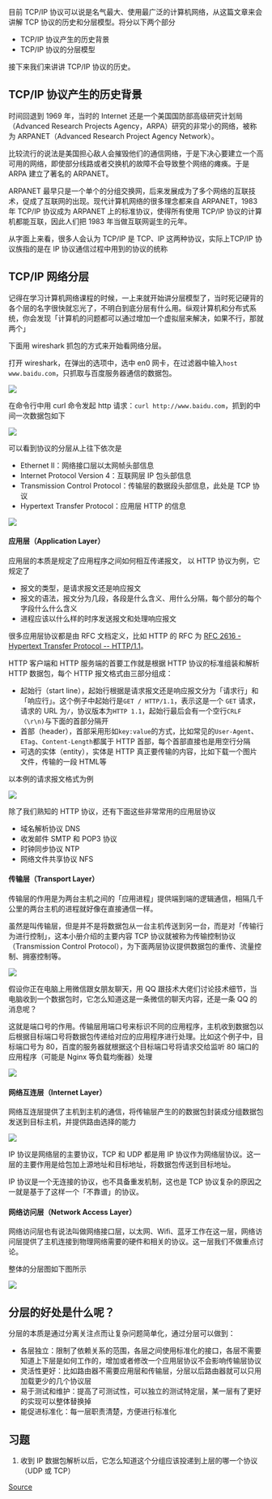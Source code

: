 

目前 TCP/IP 协议可以说是名气最大、使用最广泛的计算机网络，从这篇文章来会讲解 TCP 协议的历史和分层模型。将分以下两个部分

*   TCP/IP 协议产生的历史背景
*   TCP/IP 协议的分层模型

接下来我们来讲讲 TCP/IP 协议的历史。

TCP/IP 协议产生的历史背景
----------------

时间回退到 1969 年，当时的 Internet 还是一个美国国防部高级研究计划局（Advanced Research Projects Agency，ARPA）研究的非常小的网络，被称为 ARPANET（Advanced Research Project Agency Network）。

比较流行的说法是美国担心敌人会摧毁他们的通信网络，于是下决心要建立一个高可用的网络，即使部分线路或者交换机的故障不会导致整个网络的瘫痪。于是 ARPA 建立了著名的 ARPANET。

ARPANET 最早只是一个单个的分组交换网，后来发展成为了多个网络的互联技术，促成了互联网的出现。现代计算机网络的很多理念都来自 ARPANET，1983 年 TCP/IP 协议成为 ARPANET 上的标准协议，使得所有使用 TCP/IP 协议的计算机都能互联，因此人们把 1983 年当做互联网诞生的元年。

从字面上来看，很多人会认为 TCP/IP 是 TCP、IP 这两种协议，实际上TCP/IP 协议族指的是在 IP 协议通信过程中用到的协议的统称

TCP/IP 网络分层
-----------

记得在学习计算机网络课程的时候，一上来就开始讲分层模型了，当时死记硬背的各个层的名字很快就忘光了，不明白到底分层有什么用。纵观计算机和分布式系统，你会发现「计算机的问题都可以通过增加一个虚拟层来解决，如果不行，那就两个」

下面用 wireshark 抓包的方式来开始看网络分层。

打开 wireshark，在弹出的选项中，选中 en0 网卡，在过滤器中输入`host www.baidu.com`，只抓取与百度服务器通信的数据包。

![](https://user-gold-cdn.xitu.io/2019/5/20/16ad5181c0a6eb2c)

在命令行中用 curl 命令发起 http 请求：`curl http://www.baidu.com`，抓到的中间一次数据包如下

![](https://user-gold-cdn.xitu.io/2019/5/20/16ad5181cb911e12)

可以看到协议的分层从上往下依次是

*   Ethernet II：网络接口层以太网帧头部信息
*   Internet Protocol Version 4：互联网层 IP 包头部信息
*   Transmission Control Protocol：传输层的数据段头部信息，此处是 TCP 协议
*   Hypertext Transfer Protocol：应用层 HTTP 的信息

![](https://user-gold-cdn.xitu.io/2019/10/11/16dbb2fbdaebd148)

#### 应用层（Application Layer）

应用层的本质是规定了应用程序之间如何相互传递报文， 以 HTTP 协议为例，它规定了

*   报文的类型，是请求报文还是响应报文
*   报文的语法，报文分为几段，各段是什么含义、用什么分隔，每个部分的每个字段什么什么含义
*   进程应该以什么样的时序发送报文和处理响应报文

很多应用层协议都是由 RFC 文档定义，比如 HTTP 的 RFC 为 [RFC 2616 - Hypertext Transfer Protocol -- HTTP/1.1](https://tools.ietf.org/html/rfc2616)。

HTTP 客户端和 HTTP 服务端的首要工作就是根据 HTTP 协议的标准组装和解析 HTTP 数据包，每个 HTTP 报文格式由三部分组成：

*   起始行（start line），起始行根据是请求报文还是响应报文分为「请求行」和「响应行」。这个例子中起始行是`GET / HTTP/1.1`，表示这是一个 `GET` 请求，请求的 URL 为`/`，协议版本为`HTTP 1.1`，起始行最后会有一个空行`CRLF（\r\n)`与下面的首部分隔开
*   首部（header），首部采用形如`key:value`的方式，比如常见的`User-Agent`、`ETag`、`Content-Length`都属于 HTTP 首部，每个首部直接也是用空行分隔
*   可选的实体（entity），实体是 HTTP 真正要传输的内容，比如下载一个图片文件，传输的一段 HTML等

以本例的请求报文格式为例

![](https://user-gold-cdn.xitu.io/2019/5/20/16ad5181c634aed0)

除了我们熟知的 HTTP 协议，还有下面这些非常常用的应用层协议

*   域名解析协议 DNS
*   收发邮件 SMTP 和 POP3 协议
*   时钟同步协议 NTP
*   网络文件共享协议 NFS

#### 传输层（Transport Layer）

传输层的作用是为两台主机之间的「应用进程」提供端到端的逻辑通信，相隔几千公里的两台主机的进程就好像在直接通信一样。

虽然是叫传输层，但是并不是将数据包从一台主机传送到另一台，而是对「传输行为进行控制」，这本小册介绍的主要内容 TCP 协议就被称为传输控制协议（Transmission Control Protocol），为下面两层协议提供数据包的重传、流量控制、拥塞控制等。

![](https://user-gold-cdn.xitu.io/2019/5/20/16ad5181c55abf06)

假设你正在电脑上用微信跟女朋友聊天，用 QQ 跟技术大佬们讨论技术细节，当电脑收到一个数据包时，它怎么知道这是一条微信的聊天内容，还是一条 QQ 的消息呢？

这就是端口号的作用。传输层用端口号来标识不同的应用程序，主机收到数据包以后根据目标端口号将数据包传递给对应的应用程序进行处理。比如这个例子中，目标端口号为 80，百度的服务器就根据这个目标端口号将请求交给监听 80 端口的应用程序（可能是 Nginx 等负载均衡器）处理

![](https://user-gold-cdn.xitu.io/2019/10/11/16dbb1f53dcfd094)

#### 网络互连层（Internet Layer）

网络互连层提供了主机到主机的通信，将传输层产生的的数据包封装成分组数据包发送到目标主机，并提供路由选择的能力

![](https://user-gold-cdn.xitu.io/2019/5/20/16ad5181c3ab0eba)

IP 协议是网络层的主要协议，TCP 和 UDP 都是用 IP 协议作为网络层协议。这一层的主要作用是给包加上源地址和目标地址，将数据包传送到目标地址。

IP 协议是一个无连接的协议，也不具备重发机制，这也是 TCP 协议复杂的原因之一就是基于了这样一个「不靠谱」的协议。

#### 网络访问层（Network Access Layer）

网络访问层也有说法叫做网络接口层，以太网、Wifi、蓝牙工作在这一层，网络访问层提供了主机连接到物理网络需要的硬件和相关的协议。这一层我们不做重点讨论。

整体的分层图如下图所示

![](https://user-gold-cdn.xitu.io/2019/5/20/16ad5182f90d0bb5)

分层的好处是什么呢？
----------

分层的本质是通过分离关注点而让复杂问题简单化，通过分层可以做到：

*   各层独立：限制了依赖关系的范围，各层之间使用标准化的接口，各层不需要知道上下层是如何工作的，增加或者修改一个应用层协议不会影响传输层协议
*   灵活性更好：比如路由器不需要应用层和传输层，分层以后路由器就可以只用加载更少的几个协议层
*   易于测试和维护：提高了可测试性，可以独立的测试特定层，某一层有了更好的实现可以整体替换掉
*   能促进标准化：每一层职责清楚，方便进行标准化

习题
--

1.  收到 IP 数据包解析以后，它怎么知道这个分组应该投递到上层的哪一个协议（UDP 或 TCP）


[Source](https://juejin.im/book/6844733788681928712/section/6844733788811984904)